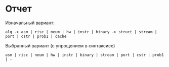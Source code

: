 # Отчет

Изначальный вариант:

```
alg -> asm | risc | neum | hw | instr | binary -> struct | stream | port | cstr | prob1 | cache
```

Выбранный вариант (с упрощением в синтаксисе)

```
asm | risc | neum | hw | instr | binary | stream | port | cstr | prob1 | -
```
